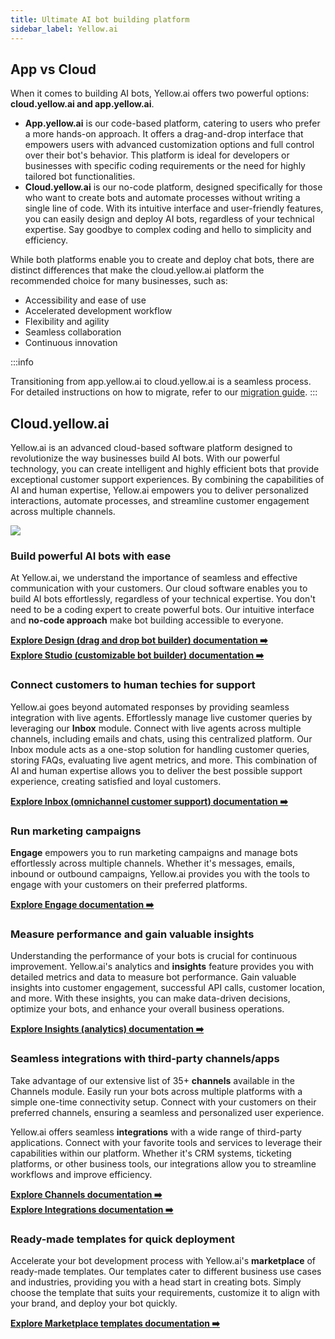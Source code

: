 ```yaml
---
title: Ultimate AI bot building platform
sidebar_label: Yellow.ai
---
```


## App vs Cloud

When it comes to building AI bots, Yellow.ai offers two powerful options: **cloud.yellow.ai and app.yellow.ai**.
- **App.yellow.ai** is our code-based platform, catering to users who prefer a more hands-on approach. It offers a drag-and-drop interface that empowers users with advanced customization options and full control over their bot's behavior. This platform is ideal for developers or businesses with specific coding requirements or the need for highly tailored bot functionalities.
- **Cloud.yellow.ai** is our no-code platform, designed specifically for those who want to create bots and automate processes without writing a single line of code. With its intuitive interface and user-friendly features, you can easily design and deploy AI bots, regardless of your technical expertise. Say goodbye to complex coding and hello to simplicity and efficiency.


While both platforms enable you to create and deploy chat bots, there are distinct differences that make the cloud.yellow.ai platform the recommended choice for many businesses, such as: 
- Accessibility and ease of use
- Accelerated development workflow
- Flexibility and agility
- Seamless collaboration
- Continuous innovation

:::info

Transitioning from app.yellow.ai to cloud.yellow.ai is a seamless process. For detailed instructions on how to migrate, refer to our [migration guide](https://docs.yellow.ai/docs/cookbooks/migration-guide). 
:::

## Cloud.yellow.ai

Yellow.ai is an advanced cloud-based software platform designed to revolutionize the way businesses build AI bots. With our powerful technology, you can create intelligent and highly efficient bots that provide exceptional customer support experiences. By combining the capabilities of AI and human expertise, Yellow.ai empowers you to deliver personalized interactions, automate processes, and streamline customer engagement across multiple channels.

![](https://hackmd.io/_uploads/HkREzQHq2.png)

### Build powerful AI bots with ease

At Yellow.ai, we understand the importance of seamless and effective communication with your customers. Our cloud software enables you to build AI bots effortlessly, regardless of your technical expertise. You don't need to be a coding expert to create powerful bots. Our intuitive interface and **no-code approach** make bot building accessible to everyone.

[**Explore Design (drag and drop bot builder) documentation :arrow_right:**](https://docs.yellow.ai/docs/platform_concepts/design/conversation-design)      
[**Explore Studio (customizable bot builder) documentation :arrow_right:**](https://docs.yellow.ai/docs/platform_concepts/studio/overview)

### Connect customers to human techies for support

Yellow.ai goes beyond automated responses by providing seamless integration with live agents. Effortlessly manage live customer queries by leveraging our **Inbox** module. Connect with live agents across multiple channels, including emails and chats, using this centralized platform. Our Inbox module acts as a one-stop solution for handling customer queries, storing FAQs, evaluating live agent metrics, and more. This combination of AI and human expertise allows you to deliver the best possible support experience, creating satisfied and loyal customers.

[**Explore Inbox (omnichannel customer support) documentation :arrow_right:**](https://docs.yellow.ai/docs/platform_concepts/inbox)


### Run marketing campaigns 

**Engage** empowers you to run marketing campaigns and manage bots effortlessly across multiple channels. Whether it's messages, emails, inbound or outbound campaigns, Yellow.ai provides you with the tools to engage with your customers on their preferred platforms. 

[**Explore Engage documentation :arrow_right:**](https://docs.yellow.ai/docs/platform_concepts/engagement/engage)

### Measure performance and gain valuable insights

Understanding the performance of your bots is crucial for continuous improvement. Yellow.ai's analytics and **insights** feature provides you with detailed metrics and data to measure bot performance. Gain valuable insights into customer engagement, successful API calls, customer location, and more. With these insights, you can make data-driven decisions, optimize your bots, and enhance your overall business operations.

[**Explore Insights (analytics) documentation :arrow_right:**](https://docs.yellow.ai/docs/platform_concepts/growth/introductiontoinsights)


### Seamless integrations with third-party channels/apps

Take advantage of our extensive list of 35+ **channels** available in the Channels module. Easily run your bots across multiple platforms with a simple one-time connectivity setup. Connect with your customers on their preferred channels, ensuring a seamless and personalized user experience.

Yellow.ai offers seamless **integrations** with a wide range of third-party applications. Connect with your favorite tools and services to leverage their capabilities within our platform. Whether it's CRM systems, ticketing platforms, or other business tools, our integrations allow you to streamline workflows and improve efficiency.


[**Explore Channels documentation :arrow_right:**](https://docs.yellow.ai/docs/platform_concepts/channelConfiguration/overview)        
[**Explore Integrations documentation :arrow_right:**](https://docs.yellow.ai/docs/platform_concepts/appConfiguration/overview)


### Ready-made templates for quick deployment

Accelerate your bot development process with Yellow.ai's **marketplace** of ready-made templates. Our templates cater to different business use cases and industries, providing you with a head start in creating bots. Simply choose the template that suits your requirements, customize it to align with your brand, and deploy your bot quickly.

[**Explore Marketplace templates documentation :arrow_right:**](https://docs.yellow.ai/docs/platform_concepts/Getting%20Started/marketplaceintro)




